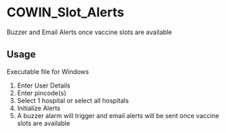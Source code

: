 # COWIN_Slot_Alerts
Buzzer and Email Alerts once vaccine slots are available

## Usage
Executable file for Windows 
1. Enter User Details
2. Enter pincode(s)
3. Select 1 hospital or select all hospitals
4. Initialize Alerts
5. A buzzer alarm will trigger and email alerts will be sent once vaccine slots are available

